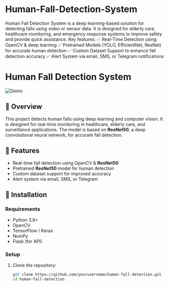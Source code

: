 # Human-Fall-Detection-System
Human Fall Detection System is a deep learning-based solution for detecting falls using video or sensor data. It is designed for elderly care, healthcare monitoring, and emergency response systems to improve safety and provide quick assistance.
Key features:
✅ Real-Time Detection using OpenCV & deep learning
✅ Pretrained Models (YOLO, EfficientNet, ResNet) for accurate human detection
✅ Custom Dataset Support to enhance fall detection accuracy
✅ Alert System via email, SMS, or Telegram notifications

# Human Fall Detection System  

![Demo](demo.gif)  

## 📌 Overview  
This project detects human falls using deep learning and computer vision. It is designed for real-time monitoring in healthcare, elderly care, and surveillance applications. The model is based on **ResNet50**, a deep convolutional neural network, for accurate fall detection.  

## 🚀 Features  
- Real-time fall detection using OpenCV & **ResNet50**  
- Pretrained **ResNet50** model for human detection  
- Custom dataset support for improved accuracy  
- Alert system via email, SMS, or Telegram  

## 📂 Installation  
### Requirements  
- Python 3.8+  
- OpenCV  
- TensorFlow / Keras  
- NumPy  
- Flask (for API)  

### Setup  
1. Clone the repository:  
   ```bash
   git clone https://github.com/yourusername/human-fall-detection.git
   cd human-fall-detection
